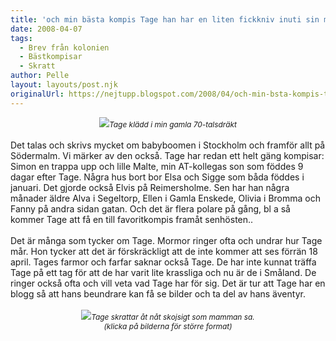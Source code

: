 ```yaml
---
title: 'och min bästa kompis Tage han har en liten fickkniv inuti sin mage..'
date: 2008-04-07
tags: 
  - Brev från kolonien
  - Bästkompisar
  - Skratt	
author: Pelle
layout: layouts/post.njk
originalUrl: https://nejtupp.blogspot.com/2008/04/och-min-bsta-kompis-tage-han-har-en.html
---
```


<div style="text-align: center;"><img src="../../../../img/_MG_0918_1024pix.jpg"><span style="font-size:85%;"><span style="font-style: italic;">Tage klädd i min gamla 70-talsdräkt</span></span><br></div><br>Det talas och skrivs mycket om babyboomen i Stockholm och framför allt på Södermalm. Vi märker av den också. Tage har redan ett helt gäng kompisar: Simon en trappa upp och lille Malte, min AT-kollegas son som föddes 9 dagar efter Tage. Några hus bort bor Elsa och Sigge som båda föddes i januari. Det gjorde också Elvis på Reimersholme. Sen har han några månader äldre Alva i Segeltorp, Ellen i Gamla Enskede, Olivia i Bromma och Fanny på andra sidan gatan. Och det är flera polare på gång, bl a så kommer Tage att få en till favoritkompis framåt senhösten..<br><br>Det är många som tycker om Tage. Mormor ringer ofta och undrar hur Tage mår. Hon tycker att det är förskräckligt att de inte kommer att ses förrän 18 april. Tages farmor och farfar saknar också Tage. De har inte kunnat träffa Tage på ett tag för att de har varit lite krassliga och nu är de i Småland. De ringer också ofta och vill veta vad Tage har för sig. Det är tur att Tage har en blogg så att hans beundrare kan få se bilder och ta del av hans äventyr.<br><br><div style="text-align: center;"><img src="../../../../img/_MG_0897_1024pix.jpg"><span style="font-size:85%;"><span style="font-style: italic;">Tage skrattar åt nåt skojsigt som mamman sa.<br>(klicka på bilderna för större format)<br></span></span></div>
<!-- no comments on this post -->